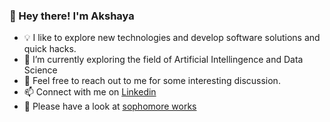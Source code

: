 ### 👋 Hey there! I'm Akshaya

- 💡  I like to explore new technologies and develop software solutions and quick hacks.
- 🌱 I’m currently exploring the field of Artificial Intellingence and Data Science
- 💬 Feel free to reach out to me for some interesting discussion.
- 📫 Connect with me on <a href = "https://www.linkedin.com/in/akshaya-tl/"> Linkedin </a>
- 📄  Please have a look at <a href = "https://gitlab.com/Akshaya01"> sophomore works </a>


